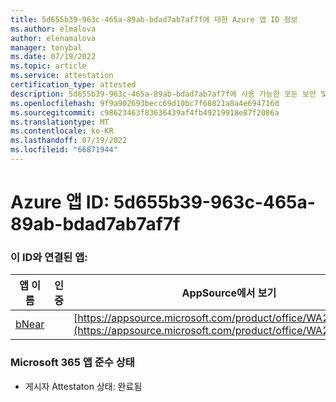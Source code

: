 ```yaml
---
title: 5d655b39-963c-465a-89ab-bdad7ab7af7f에 대한 Azure 앱 ID 정보
ms.author: elmalova
author: elenamalova
manager: tonybal
ms.date: 07/19/2022
ms.topic: article
ms.service: attestation
certification_type: attested
description: 5d655b39-963c-465a-89ab-bdad7ab7af7f에 사용 가능한 모든 보안 및 규정 준수 정보입니다.
ms.openlocfilehash: 9f9a902693becc69d10bc7f68821a8a4e694716d
ms.sourcegitcommit: c98623463f83636439af4fb49219918e87f2086a
ms.translationtype: MT
ms.contentlocale: ko-KR
ms.lasthandoff: 07/19/2022
ms.locfileid: "66871944"
---
```

# <a name="azure-app-id-5d655b39-963c-465a-89ab-bdad7ab7af7f"></a>Azure 앱 ID: 5d655b39-963c-465a-89ab-bdad7ab7af7f


### <a name="apps-associated-with-this-id"></a>이 ID와 연결된 앱:
| **앱 이름** | **인증** | **AppSource에서 보기** |
|--------------|---------------|-----------------------|
| [bNear](../forward/WA200004271.md) |  | [https://appsource.microsoft.com/product/office/WA200004271](https://appsource.microsoft.com/product/office/WA200004271) |

### <a name="microsoft-365-app-compliance-status"></a>Microsoft 365 앱 준수 상태
- 게시자 Attestaton 상태: 완료됨
